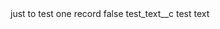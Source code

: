 <?xml version="1.0" encoding="UTF-8"?>
<CustomMetadata xmlns="http://soap.sforce.com/2006/04/metadata" xmlns:xsi="http://www.w3.org/2001/XMLSchema-instance" xmlns:xsd="http://www.w3.org/2001/XMLSchema">
    <label>just to test one record</label>
    <protected>false</protected>
    <values>
        <field>test_text__c</field>
        <value xsi:type="xsd:string">test text</value>
    </values>
</CustomMetadata>
